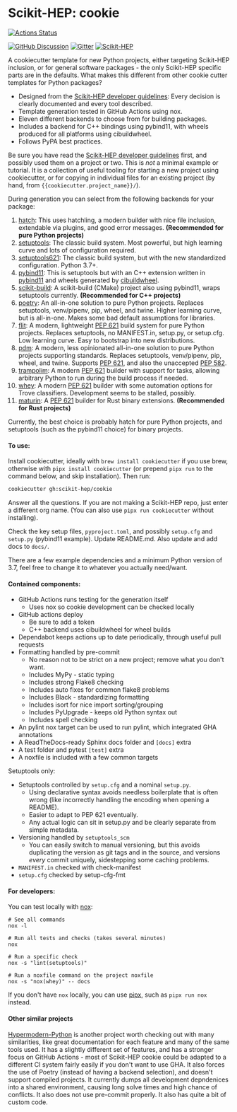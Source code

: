# Scikit-HEP: cookie

[![Actions Status][actions-badge]][actions-link]

[![GitHub Discussion][github-discussions-badge]][github-discussions-link]
[![Gitter][gitter-badge]][gitter-link]
[![Scikit-HEP][sk-badge]](https://scikit-hep.org/)

A cookiecutter template for new Python projects, either targeting Scikit-HEP
inclusion, or for general software packages - the only Scikit-HEP specific parts
are in the defaults. What makes this different from other cookie cutter
templates for Python packages?

- Designed from the [Scikit-HEP developer guidelines][]: Every decision is
  clearly documented and every tool described.
- Template generation tested in GitHub Actions using nox.
- Eleven different backends to choose from for building packages.
- Includes a backend for C++ bindings using pybind11, with wheels produced for
  all platforms using cibuildwheel.
- Follows PyPA best practices.

Be sure you have read the [Scikit-HEP developer guidelines][] first, and
possibly used them on a project or two. This is _not_ a minimal example or
tutorial. It is a collection of useful tooling for starting a new project using
cookiecutter, or for copying in individual files for an existing project (by
hand, from `{{cookiecutter.project_name}}/`).

During generation you can select from the following backends for your package:

1. [hatch][]: This uses hatchling, a modern builder with nice file inclusion,
   extendable via plugins, and good error messages. **(Recommended for pure Python projects)**
2. [setuptools][]: The classic build system. Most powerful, but high learning
   curve and lots of configuration required.
3. [setuptools621][setuptools]: The classic build system, but with the new
   standardized configuration. Python 3.7+.
4. [pybind11][]: This is setuptools but with an C++ extension written in
   [pybind11][] and wheels generated by [cibuildwheel][].
5. [scikit-build][]: A scikit-build (CMake) project also using pybind11, wraps
   setuptools currently. **(Recommended for C++ projects)**
6. [poetry][]: An all-in-one solution to pure Python projects. Replaces
   setuptools, venv/pipenv, pip, wheel, and twine. Higher learning curve, but is
   all-in-one. Makes some bad default assumptions for libraries.
7. [flit][]: A modern, lightweight [PEP 621][] build system for pure Python
   projects. Replaces setuptools, no MANIFEST.in, setup.py, or setup.cfg. Low
   learning curve. Easy to bootstrap into new distributions.
8. [pdm][]: A modern, less opinionated all-in-one solution to pure Python
   projects supporting standards. Replaces setuptools, venv/pipenv, pip, wheel,
   and twine. Supports [PEP 621][], and also the unaccepted [PEP 582][].
9. [trampolim][]: A modern [PEP 621][] builder with support for tasks, allowing
   arbitrary Python to run during the build process if needed.
10. [whey][]: A modern [PEP 621][] builder with some automation options for Trove
    classifiers. Development seems to be stalled, possibly.
11. [maturin][]: A [PEP 621][] builder for Rust binary extensions. **(Recommended for Rust projects)**

Currently, the best choice is probably hatch for pure Python projects, and
setuptools (such as the pybind11 choice) for binary projects.

#### To use:

Install cookiecutter, ideally with `brew install cookiecutter` if you use brew,
otherwise with `pipx install cookiecutter` (or prepend `pipx run` to the command
below, and skip installation). Then run:

```bash
cookiecutter gh:scikit-hep/cookie
```

Answer all the questions. If you are not making a Scikit-HEP repo, just enter a
different org name. (You can also use `pipx run cookiecutter` without
installing).

Check the key setup files, `pyproject.toml`, and possibly `setup.cfg` and
`setup.py` (pybind11 example). Update README.md. Also update and add docs to
`docs/`.

There are a few example dependencies and a minimum Python version of 3.7, feel
free to change it to whatever you actually need/want.

#### Contained components:

- GitHub Actions runs testing for the generation itself
  - Uses nox so cookie development can be checked locally
- GitHub actions deploy
  - Be sure to add a token
  - C++ backend uses cibuildwheel for wheel builds
- Dependabot keeps actions up to date periodically, through useful pull requests
- Formatting handled by pre-commit
  - No reason not to be strict on a new project; remove what you don't want.
  - Includes MyPy - static typing
  - Includes strong Flake8 checking
  - Includes auto fixes for common flake8 problems
  - Includes Black - standardizing formatting
  - Includes isort for nice import sorting/grouping
  - Includes PyUpgrade - keeps old Python syntax out
  - Includes spell checking
- An pylint nox target can be used to run pylint, which integrated GHA
  annotations
- A ReadTheDocs-ready Sphinx docs folder and `[docs]` extra
- A test folder and pytest `[test]` extra
- A noxfile is included with a few common targets

Setuptools only:

- Setuptools controlled by `setup.cfg` and a nominal `setup.py`.
  - Using declarative syntax avoids needless boilerplate that is often wrong
    (like incorrectly handling the encoding when opening a README).
  - Easier to adapt to PEP 621 eventually.
  - Any actual logic can sit in setup.py and be clearly separate from simple
    metadata.
- Versioning handled by `setuptools_scm`
  - You can easily switch to manual versioning, but this avoids duplicating the
    version as git tags and in the source, and versions _every_ commit uniquely,
    sidestepping some caching problems.
- `MANIFEST.in` checked with check-manifest
- `setup.cfg` checked by setup-cfg-fmt

#### For developers:

You can test locally with [nox][]:

```console
# See all commands
nox -l

# Run all tests and checks (takes several minutes)
nox

# Run a specific check
nox -s "lint(setuptools)"

# Run a noxfile command on the project noxfile
nox -s "nox(whey)" -- docs
```

If you don't have `nox` locally, you can use [pipx][], such as `pipx run nox`
instead.

#### Other similar projects

[Hypermodern-Python][hypermodern] is another project worth checking out with
many similarities, like great documentation for each feature and many of the
same tools used. It has a slightly different set of features, and has a stronger
focus on GitHub Actions - most of Scikit-HEP cookie could be adapted to a
different CI system fairly easily if you don't want to use GHA. It also forces
the use of Poetry (instead of having a backend selection), and doesn't support
compiled projects. It currently dumps all development depndenices into a shared
environment, causing long solve times and high chance of conflicts. It also does
not use pre-commit properly. It also has quite a bit of custom code.

[actions-badge]: https://github.com/scikit-hep/cookie/workflows/CI/badge.svg
[actions-link]: https://github.com/scikit-hep/cookie/actions
[conda-badge]: https://img.shields.io/conda/vn/conda-forge/cookie
[conda-link]: https://github.com/conda-forge/cookie-feedstock
[github-discussions-badge]: https://img.shields.io/static/v1?label=Discussions&message=Ask&color=blue&logo=github
[github-discussions-link]: https://github.com/scikit-hep/cookie/discussions
[gitter-badge]: https://badges.gitter.im/Scikit-HEP/community.svg
[gitter-link]: https://gitter.im/Scikit-HEP/community?utm_source=badge&utm_medium=badge&utm_campaign=pr-badge
[sk-badge]: https://scikit-hep.org/assets/images/Scikit--HEP-Project-blue.svg
[scikit-hep developer guidelines]: https://scikit-hep.org/developer
[cibuildwheel]: https://cibuildwheel.readthedocs.io/en/stable/
[scikit-build]: https://scikit-build.readthedocs.io/en/latest/
[flit]: https://flit.readthedocs.io/en/latest/
[nox]: https://nox.thea.codes/en/stable/
[pdm]: https://pdm.fming.dev
[poetry]: https://python-poetry.org
[pybind11]: https://pybind11.readthedocs.io/en/stable/
[setuptools]: https://setuptools.readthedocs.io/en/latest/
[trampolim]: https://trampolim.readthedocs.io/en/latest/
[pipx]: https://pypa.github.io/pipx/
[whey]: https://whey.readthedocs.io/en/latest/
[maturin]: https://maturin.rs
[hypermodern]: https://github.com/cjolowicz/cookiecutter-hypermodern-python
[hatch]: https://github.com/ofek/hatch
[pep 582]: https://www.python.org/dev/peps/pep-0582
[pep 621]: https://www.python.org/dev/peps/pep-0621
